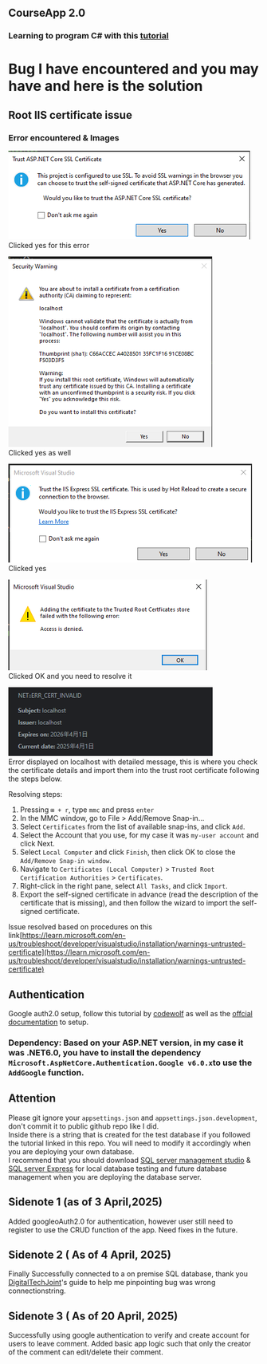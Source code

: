 ## CourseApp 2.0
### Learning to program C# with this [tutorial](https://www.youtube.com/watch?v=BfEjDD8mWYg&ab_channel=freeCodeCamp.org)

# Bug I have encountered and you may have and here is the solution

## Root IIS certificate issue

### Error encountered & Images
![Image1](https://github.com/tltommu/CourseApp2.0/blob/master/CourseApp2.0/Screenshots/image1.png?)  
Clicked yes for this error  

![Image2](https://github.com/tltommu/CourseApp2.0/blob/master/CourseApp2.0/Screenshots/image2.png?)  
Clicked yes as well

![Image3](https://github.com/tltommu/CourseApp2.0/blob/master/CourseApp2.0/Screenshots/image3.png?)  
Clicked yes 

![Image4](https://github.com/tltommu/CourseApp2.0/blob/master/CourseApp2.0/Screenshots/image4.png?)  
Clicked OK and you need to resolve it

![Image5](https://github.com/tltommu/CourseApp2.0/blob/master/CourseApp2.0/Screenshots/image5.png?)  
Error displayed on localhost with detailed message, this is where you check the certificate details and import them into the trust root certificate following the steps below.


Resolving steps:
1. Pressing `⊞ + r`, type `mmc` and press `enter`
2. In the MMC window, go to File > Add/Remove Snap-in...
3. Select `Certificates` from the list of available snap-ins, and click `Add`.
4. Select the Account that you use, for my case it was `my-user account` and click Next.
5. Select `Local Computer` and click `Finish`, then click OK to close the `Add/Remove Snap-in window`.
6. Navigate to `Certificates (Local Computer)` > `Trusted Root Certification Authorities` > `Certificates`.
7. Right-click in the right pane, select `All Tasks`, and click `Import`.
8. Export the self-signed certificate in advance (read the description of the certificate that is missing), and then follow the wizard to import the self-signed certificate.

Issue resolved based on procedures on this link[https://learn.microsoft.com/en-us/troubleshoot/developer/visualstudio/installation/warnings-untrusted-certificate](https://learn.microsoft.com/en-us/troubleshoot/developer/visualstudio/installation/warnings-untrusted-certificate)

## Authentication
Google auth2.0 setup, follow this tutorial by [codewolf](https://www.youtube.com/watch?v=O1QmK_q2Xfw&ab_channel=TheCodeWolf) as well as the [offcial documentation](https://learn.microsoft.com/en-us/azure/app-service/overview-authentication-authorization#identity-providers) to setup.

### Dependency: Based on your ASP.NET version, in my case it was .NET6.0, you have to install the dependency `Microsoft.AspNetCore.Authentication.Google v6.0.x`to use the `AddGoogle` function.

## Attention
Please git ignore your `appsettings.json` and `appsettings.json.development`, don't commit it to public github repo like I did.  
Inside there is a string that is created for the test database if you followed the tutorial linked in this repo. You will need to modify it accordingly when you are deploying your own database.  
I recommend that you should download [SQL server management studio](https://learn.microsoft.com/en-us/ssms/download-sql-server-management-studio-ssms) & [SQL server Express](https://www.microsoft.com/en-us/sql-server/sql-server-downloads) for local database testing and future database management when you are deploying the database server.

## Sidenote 1 (as of 3 April,2025)
Added googleoAuth2.0 for authentication, however user still need to register to use the CRUD function of the app. Need fixes in the future.

## Sidenote 2 ( As of 4 April, 2025)
Finally Successfully connected to a on premise SQL database, thank you [DigitalTechJoint](https://www.youtube.com/watch?app=desktop&v=jT8eA9A7qXE&ab_channel=DigitalTechJoint)'s guide to help me pinpointing bug was wrong connectionstring.

## Sidenote 3 ( As of 20 April, 2025)
Successfully using google authentication to verify and create account for users to leave comment. Added basic app logic such that only the creator of the comment can edit/delete their comment.
